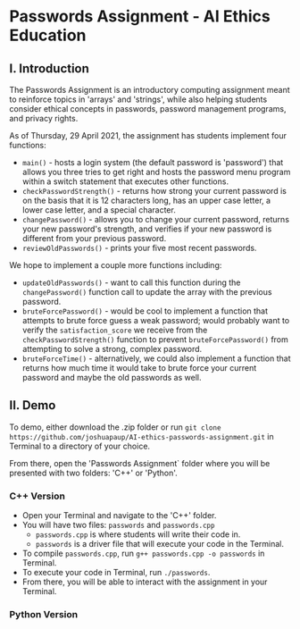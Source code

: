 # Passwords Assignment - AI Ethics Education

## I. Introduction
The Passwords Assignment is an introductory computing assignment meant to reinforce topics in 'arrays' and 'strings', while also helping students consider ethical concepts in passwords, password management programs, and privacy rights.

As of Thursday, 29 April 2021, the assignment has students implement four functions:
* `main()` - hosts a login system (the default password is 'password') that allows you three tries to get right and hosts the password menu program within a switch statement that executes other functions. 
* `checkPasswordStrength()` - returns how strong your current password is on the basis that it is 12 characters long, has an upper case letter, a lower case letter, and a special character. 
* `changePassword()` - allows you to change your current password, returns your new password's strength, and verifies if your new password is different from your previous password. 
* `reviewOldPasswords()` - prints your five most recent passwords.

We hope to implement a couple more functions including:
* `updateOldPasswords()` - want to call this function during the `changePassword()` function call to update the array with the previous password.
* `bruteForcePassword()` - would be cool to implement a function that attempts to brute force guess a weak password; would probably want to verify the `satisfaction_score` we receive from the `checkPasswordStrength()` function to prevent `bruteForcePassword()` from attempting to solve a strong, complex password.
* `bruteForceTime()` - alternatively, we could also implement a function that returns how much time it would take to brute force your current password and maybe the old passwords as well. 


## II. Demo
To demo, either download the .zip folder or run `git clone https://github.com/joshuapaup/AI-ethics-passwords-assignment.git` in Terminal to a directory of your choice. 

From there, open the 'Passwords Assignment` folder where you will be presented with two folders: 'C++' or 'Python'.

### C++ Version
* Open your Terminal and navigate to the 'C++' folder. 
* You will have two files: `passwords` and `passwords.cpp`
    * `passwords.cpp` is where students will write their code in.
    * `passwords` is a driver file that will execute your code in the Terminal. 
* To compile `passwords.cpp`, run `g++ passwords.cpp -o passwords` in Terminal.
* To execute your code in Terminal, run `./passwords`.
* From there, you will be able to interact with the assignment in your Terminal.

### Python Version
